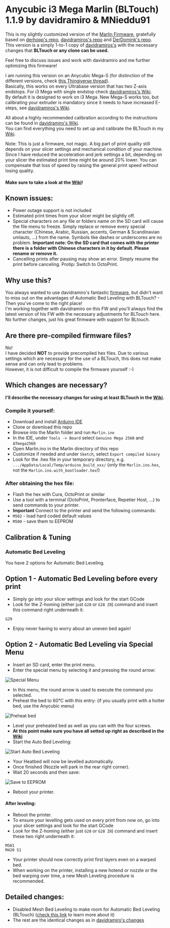 # Anycubic i3 Mega Marlin (BLTouch) 1.1.9 by davidramiro & MNieddu91

This is my slightly customized version of the [Marlin Firmware](https://github.com/MarlinFirmware/Marlin), gratefully based on [derhopp's repo](https://github.com/derhopp/Marlin-with-Anycubic-i3-Mega-TFT), [davidramiros's repo](https://github.com/davidramiro/Marlin-AI3M) and [DerDomink's repo](https://github.com/DerDominik/Marlin-AnycubicI3Mega-BLTouch).  
This version is a simply 1-to-1 copy of [davidramiros's](https://github.com/davidramiro/Marlin-AI3M) with the necessary changes that **BLTouch or any clone can be used.**

Feel free to discuss issues and work with davidramiro and me further optimizing this firmware!

I am running this version on an Anycubic Mega-S (for distinction of the different versions, check [this Thingiverse thread](https://www.thingiverse.com/groups/anycubic-i3-mega/forums/general/topic:27064)).  
Basically, this works on every Ultrabase version that has two Z-axis endstops. For i3 Mega with single endstop check [davidramiros's Wiki](https://github.com/davidramiro/Marlin-AI3M/wiki/Customization-&-Compiling#single-z-endstop).   
By default it is designed to work on i3 Mega. New Mega-S works too, but calibrating your extruder is mandatory since it needs to have increased E-steps, see [davidramiros's Wiki](https://github.com/davidramiro/Marlin-AI3M/wiki/Customization-&-Compiling#mega-s).

All about a highly recommended calibration according to the instructions can be found in [davidramiro's Wiki](https://github.com/davidramiro/Marlin-AI3M/wiki/Calibration/).  
You can find everything you need to set up and calibrate the BLTouch in my [Wiki](https://github.com/MNieddu91/Marlin-AI3M-BLTouch/wiki).  

Note: This is just a firmware, not magic. A big part of print quality still depends on your slicer settings and mechanical condition of your machine. Since I have reduced the acceleration and jerk settings a bit, depending on your slicer the estimated print time might be around 20% lower. You can compensate that loss of speed by raising the general print speed without losing quality.

#### Make sure to take a look at the [Wiki](https://github.com/MNieddu91/Marlin-AI3M-BLTouch/wiki)!

## Known issues:

- Power outage support is not included
- Estimated print times from your slicer might be slightly off.
- Special characters on any file or folders name on the SD card will cause the file menu to freeze. Simply replace or remove every special character (Chinese, Arabic, Russian, accents, German & Scandinavian umlauts, ...) from the name. Symbols like dashes or underscores are no problem.
**Important note: On the SD card that comes with the printer there is a folder with Chinese characters in it by default. Please rename or remove it.**
- Cancelling prints after pausing may show an error. Simply resume the print before canceling. Protip: Switch to OctoPrint.

## Why use this?

You always wanted to use davidramiro's fantastic [firmware](https://github.com/davidramiro/Marlin-AI3M/), but didn't want to miss out on the advantages of Automatic Bed Leveling with BLTouch? - Then you've come to the right place!  
I'm working together with davidramiro on this FW and you'll always find the latest version of his FW with the necessary adjustments for BLTouch here. No further changes, just his great firmware with support for BLtouch.

## Are there pre-compiled firmware files?

No!  
I have decided **NOT** to provide precompiled hex files. Due to various settings which are necessary for the use of a BLTouch, this does not make sense and can only lead to problems.  
However, it is not difficult to compile the firmware yourself :-)

## Which changes are necessary?

**I'll describe the necessary changes for using at least BLTouch in the [Wiki](https://github.com/MNieddu91/Marlin-AI3M-BLTouch/wiki).**

### Compile it yourself:

- Download and install [Arduino IDE](https://www.arduino.cc/en/main/software)
- Clone or download this repo
- Browse into the Marlin folder and run `Marlin.ino`
- In the IDE, under `Tools -> Board` select `Genuino Mega 2560` and `ATmega2560`
- Open Marlin.ino in the Marlin directory of this repo
- Customize if needed and under `Sketch`, select `Export compiled binary`
- Look for the .hex file in your temporary directory, e.g. `.../AppData/Local/Temp/arduino_build_xxx/` (only the `Marlin.ino.hex`, not the `Marlin.ino.with_bootloader.hex`!)

### After obtaining the hex file:

- Flash the hex with Cura, OctoPrint or similar
- Use a tool with a terminal (OctoPrint, Pronterface, Repetier Host, ...) to send commands to your printer.
- **Important** Connect to the printer and send the following commands:
- `M502` - load hard coded default values
- `M500` - save them to EEPROM

## Calibration & Tuning

### Automatic Bed Leveling

You have 2 options for Automatic Bed Leveling.

## Option 1 - Automatic Bed Leveling before every print

- Simply go into your slicer settings and look for the start GCode
- Look for the Z-homing (either just `G28` or `G28 Z0`) command and insert this command right underneath it:
```
G29
```
- Enjoy never having to worry about an uneven bed again!

## Option 2 - Automatic Bed Leveling via Special Menu

- Insert an SD card, enter the print menu.
- Enter the special menu by selecting it and pressing the round arrow:

![Special Menu][menu]

- In this menu, the round arrow is used to execute the command you selected.
- Preheat the bed to 60°C with this entry: (if you usually print with a hotter bed, use the Anycubic menu)

![Preheat bed][preheat]

- Level your preheated bed as well as you can with the four screws.  
- **At this point make sure you have all setted up right as described in the [Wiki](https://github.com/MNieddu91/Marlin-AI3M-BLTouch/wiki)**
- Start the Auto Bed Leveling:

![Start Auto Bed Leveling][start]

- Your Heatbed will now be levelled automatically.
- Once finished (Nozzle will park in the rear right corner).
- Wait 20 seconds and then save:

![Save to EEPROM][save]

- Reboot your printer.

[menu]: https://kore.cc/i3mega/download/images/blt/readme/menu.JPG "Special Menu"
[preheat]: https://kore.cc/i3mega/download/images/blt/readme/preheat.JPG "Preheat 60C"
[start]: https://kore.cc/i3mega/download/images/blt/readme/start.JPG "Start Auto leveling"
[save]: https://kore.cc/i3mega/download/images/blt/readme/save.JPG "Save to EEPROM"

#### After leveling:

- Reboot the printer.
- To ensure your levelling gets used on every print from now on, go into your slicer settings and look for the start GCode
- Look for the Z-homing (either just `G28` or `G28 Z0`) command and insert these two right underneath it:
```
M501
M420 S1
```
- Your printer should now correctly print first layers even on a warped bed.
- When working on the printer, installing a new hotend or nozzle or the bed warping over time, a new Mesh Leveling procedure is recommended.

## Detailed changes:

- Disabled Mesh Bed Leveling to make room for Automatic Bed Leveling (BLTouch) ([check this link](http://marlinfw.org/docs/features/auto_bed_leveling.html) to learn more about it)
- The rest are the identical changes as in [davidramiro's changes](https://github.com/davidramiro/Marlin-AI3M#detailed-changes)
